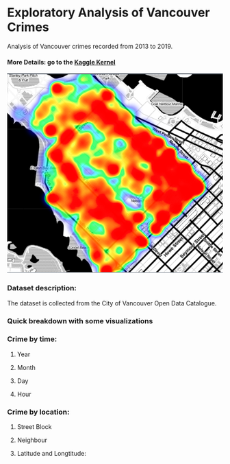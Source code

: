 # Exploratory Analysis of Vancouver Crimes
Analysis of Vancouver crimes recorded from 2013 to 2019.
#### More Details: go to the [Kaggle Kernel ](https://www.kaggle.com/agilesifaka/exploratory-analysis-of-vancouver-crime-data)

![](./Visualizations/heatmap_crimes_in_west_end_2019.png)

### Dataset description:
The dataset is collected from the City of Vancouver Open Data Catalogue.

### Quick breakdown with some visualizations
### Crime by time:
1. Year

2. Month

3. Day

4. Hour

### Crime by location:
1. Street Block

2. Neighbour

3. Latitude and Longtitude: 
